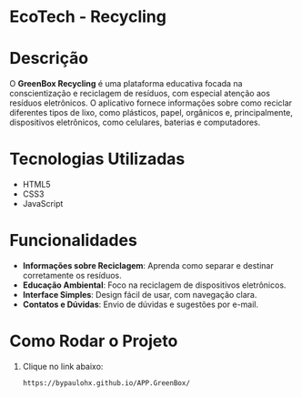 # EcoTech - Recycling

# Descrição

O **GreenBox Recycling** é uma plataforma educativa focada na conscientização e reciclagem de resíduos, com especial atenção aos resíduos eletrônicos. O aplicativo fornece informações sobre como reciclar diferentes tipos de lixo, como plásticos, papel, orgânicos e, principalmente, dispositivos eletrônicos, como celulares, baterias e computadores.

# Tecnologias Utilizadas

- HTML5
- CSS3
- JavaScript

# Funcionalidades

- **Informações sobre Reciclagem**: Aprenda como separar e destinar corretamente os resíduos.
- **Educação Ambiental**: Foco na reciclagem de dispositivos eletrônicos.
- **Interface Simples**: Design fácil de usar, com navegação clara.
- **Contatos e Dúvidas**: Envio de dúvidas e sugestões por e-mail.

# Como Rodar o Projeto

1. Clique no link abaixo:

    ```
    https://bypaulohx.github.io/APP.GreenBox/
    ```

